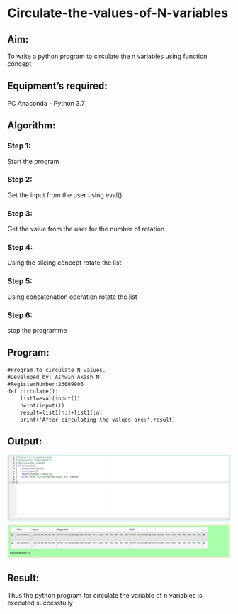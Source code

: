 # Circulate-the-values-of-N-variables
## Aim:
To write a python program to circulate the n variables using function concept
## Equipment’s required:
PC
Anaconda - Python 3.7
## Algorithm: 
### Step 1: 
Start the program
### Step 2: 
Get the input from the user using eval()
### Step 3: 
Get the value from the user for the number of rotation
### Step 4: 
Using the slicing concept rotate the list

### Step 5: 
Using concatenation operation rotate the list
### Step 6: 
stop the programme
## Program:
```
#Program to circulate N values.
#Developed by: Ashwin Akash M 
#RegisterNumber:23009906
def circulate():
    list1=eval(input())
    n=int(input())
    result=list1[n:]+list1[:n]
    print('After circulating the values are:',result)
```
## Output:
![Output](/circulate_n1.png)
## Result:
Thus the python program for circulate the variable of n variables is executed successfully